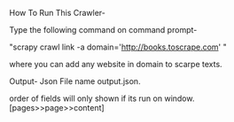 How To Run This Crawler-

Type the following command on command prompt-

"scrapy crawl link -a domain='http://books.toscrape.com' "

where you can add any website in domain to scarpe texts.

Output- Json File name output.json.

order of fields will only shown if its run on window.[pages>>page>>content]
